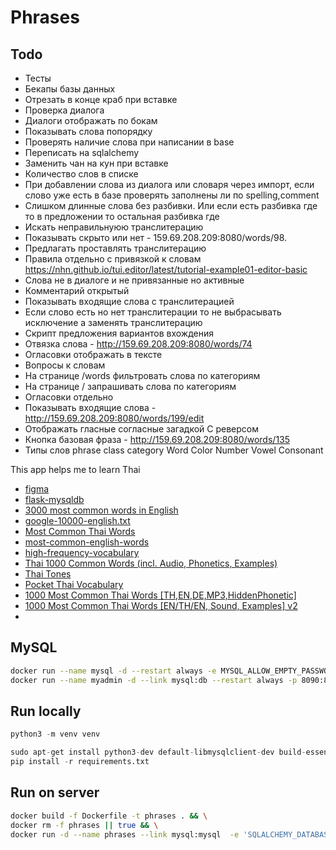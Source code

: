 # Phrases

## Todo
- Тесты
- Бекапы базы данных
- Отрезать в конце краб при вставке
- Проверка диалога
- Диалоги отображать по бокам
- Показывать слова попорядку
- Проверять наличие слова при написании в base
- Переписать на sqlalchemy
- Заменить чан на кун при вставке
- Количество слов в списке
- При добавлении слова из диалога или словаря через импорт, если слово уже есть в базе проверять заполнены ли по spelling,comment
- Слишком длинные слова без разбивки. Или если есть разбивка где то в предложении то остальная разбивка где
- Искать неправильнуюю транслитерацию
- Показывать скрыто или нет - 159.69.208.209:8080/words/98.
- Предлагать проставлять транслитерацию
- Правила отдельно с привязкой к словам https://nhn.github.io/tui.editor/latest/tutorial-example01-editor-basic
- Слова не в диалоге и не привязанные но активные
- Комментарий открытый
- Показывать входящие слова с транслитерацией
- Если слово есть но нет транслитерации то не выбрасывать исключение а заменять транслитерацию
- Скрипт предложения вариантов вхождения
- Отвязка слова - http://159.69.208.209:8080/words/74
- Огласовки отображать в тексте
- Вопросы к словам
- На странице /words фильтровать слова по категориям
- На странице / запрашивать слова по категориям
- Огласовки отдельно
- Показывать входящие слова - http://159.69.208.209:8080/words/199/edit
- Отображать гласные согласные загадкой С реверсом
- Кнопка базовая фраза - http://159.69.208.209:8080/words/135
- Типы слов
    phrase
    class
    category 
    Word
    Color
    Number
    Vowel
    Consonant


This app helps me to learn Thai
- [figma](https://www.figma.com/file/okoaQC85mWsw2W7aBZY9Hv/Phrases?node-id=0%3A1&t=sHIDdoooyc8nmOxC-0)
- [flask-mysqldb](https://github.com/alexferl/flask-mysqldb)
- [3000 most common words in English](https://www.ef.com/wwen/english-resources/english-vocabulary/top-3000-words/)
- [google-10000-english.txt](https://github.com/first20hours/google-10000-english/blob/master/google-10000-english.txt)
- [Most Common Thai Words](https://github.com/frekwencja/most-common-words-multilingual/blob/main/data/wordfrequency.info/th.txt)
- [most-common-english-words](https://github.com/edthrn/most-common-english-words/blob/master/nouns.txt)
- [high-frequency-vocabulary](https://github.com/arstgit/high-frequency-vocabulary)
- [Thai 1000 Common Words (incl. Audio, Phonetics, Examples)](https://ankiweb.net/shared/info/588542997)
- [Thai Tones](https://ankiweb.net/shared/info/951524269)
- [Pocket Thai Vocabulary](https://ankiweb.net/shared/info/293019843)
- [1000 Most Common Thai Words [TH,EN,DE,MP3,HiddenPhonetic]](https://ankiweb.net/shared/info/2201805440)
- [1000 Most Common Thai Words [EN/TH/EN, Sound, Examples] v2](https://ankiweb.net/shared/info/416262160)
- []()


## MySQL
```bash
docker run --name mysql -d --restart always -e MYSQL_ALLOW_EMPTY_PASSWORD=yes -e MYSQL_DATABASE=seo -p 306:3306 mysql:8
docker run --name myadmin -d --link mysql:db --restart always -p 8090:80 phpmyadmin/phpmyadmin
```


## Run locally

```python
python3 -m venv venv

sudo apt-get install python3-dev default-libmysqlclient-dev build-essential
pip install -r requirements.txt
```


## Run on server

```bash
docker build -f Dockerfile -t phrases . && \
docker rm -f phrases || true && \
docker run -d --name phrases --link mysql:mysql  -e 'SQLALCHEMY_DATABASE_URI=mysql://root:@mysql/phrases' -p 8080:8081 --restart always phrases
```
